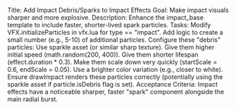Title: Add Impact Debris/Sparks to Impact Effects
Goal: Make impact visuals sharper and more explosive.
Description: Enhance the impact_base template to include faster, 
shorter-lived spark particles.
Tasks:
Modify VFX.initializeParticles in vfx.lua for type == "impact".
Add logic to create a small number (e.g., 5-10) of additional particles.
Configure these "debris" particles:
Use sparkle asset (or similar sharp texture).
Give them higher initial speed (math.random(200, 400)).
Give them shorter lifespan (effect.duration * 0.3).
Make them scale down very quickly (startScale = 0.6, endScale = 0.05).
Use a brighter color variation (e.g., closer to white).
Ensure drawImpact renders these particles correctly (potentially using the 
sparkle asset if particle.isDebris flag is set).
Acceptance Criteria:
Impact effects have a noticeable sharper, faster "spark" component 
alongside the main radial burst.
